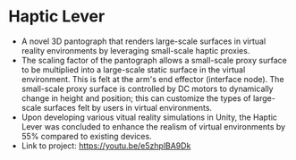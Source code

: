 # Haptic Lever
- A novel 3D pantograph that renders large-scale surfaces in virtual reality environments by leveraging small-scale haptic proxies.
- The scaling factor of the pantograph allows a small-scale proxy surface to be multiplied into a large-scale static surface in the virtual environment. This is felt at the arm's end effector (interface node). The small-scale proxy surface is controlled by DC motors to dynamically change in height and position; this can customize the types of large-scale surfaces felt by users in virtual environments.
- Upon developing various vitual reality simulations in Unity, the Haptic Lever was concluded to enhance the realism of virtual environments by 55% compared to existing devices.
- Link to project: https://youtu.be/e5zhplBA9Dk
